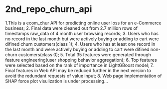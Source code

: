 # 2nd_repo_churn_api
1.This is a ecom_chur API for predicting online user loss for an e-Commerce business;
2. Final data were cleaned out from 2.7 million rows of timestamps raw_data of 4 month user browsing records;
3. Users who has no record in the last month but were actively buying or adding to cart were difined churn customers(class 1);
4. Users who has at least one record in the last month and were actively buying or adding to cart were difined non-churn customers(class 0);
5. Total 35 features were generated through feature engineering(user shopping behavior aggregation);
6. Top features were selected based on the rank of importance in LightGBoost model;
7. Final features in Web API may be reduced further in the next version to avoid the redundant requests of value input;
8. Web page implementation of SHAP force plot visulization is under processing...
